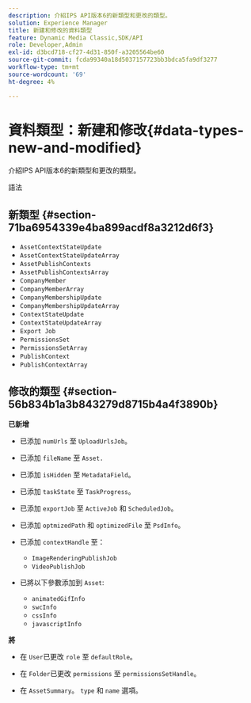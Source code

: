 ```yaml
---
description: 介紹IPS API版本6的新類型和更改的類型。
solution: Experience Manager
title: 新建和修改的資料類型
feature: Dynamic Media Classic,SDK/API
role: Developer,Admin
exl-id: d3bcd718-cf27-4d31-850f-a3205564be60
source-git-commit: fcda99340a18d5037157723bb3bdca5fa9df3277
workflow-type: tm+mt
source-wordcount: '69'
ht-degree: 4%

---
```


# 資料類型：新建和修改{#data-types-new-and-modified}

介紹IPS API版本6的新類型和更改的類型。

語法

## 新類型 {#section-71ba6954339e4ba899acdf8a3212d6f3}

* `AssetContextStateUpdate`
* `AssetContextStateUpdateArray`
* `AssetPublishContexts`
* `AssetPublishContextsArray`
* `CompanyMember`
* `CompanyMemberArray`
* `CompanyMembershipUpdate`
* `CompanyMembershipUpdateArray`
* `ContextStateUpdate`
* `ContextStateUpdateArray`
* `Export Job`
* `PermissionsSet`
* `PermissionsSetArray`
* `PublishContext`
* `PublishContextArray`

## 修改的類型 {#section-56b834b1a3b843279d8715b4a4f3890b}

**已新增**

* 已添加 `numUrls` 至 `UploadUrlsJob`。

* 已添加 `fileName` 至 `Asset.`

* 已添加 `isHidden` 至 `MetadataField`。

* 已添加 `taskState` 至 `TaskProgress`。

* 已添加 `exportJob` 至 `ActiveJob` 和 `ScheduledJob`。

* 已添加 `optmizedPath` 和 `optimizedFile` 至 `PsdInfo`。

* 已添加 `contextHandle` 至：

   * `ImageRenderingPublishJob`
   * `VideoPublishJob`

* 已將以下參數添加到 `Asset`:

   * `animatedGifInfo`
   * `swcInfo`
   * `cssInfo`
   * `javascriptInfo`

**將**

* 在 `User`已更改 `role` 至 `defaultRole`。

* 在 `Folder`已更改 `permissions` 至 `permissionsSetHandle`。

* 在 `AssetSummary`。 `type` 和 `name` 選項。
